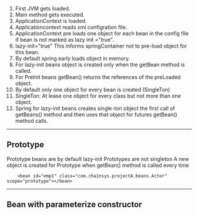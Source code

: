 1. First JVM gets loaded.  
1. Main method gets executed.
1. ApplicationContext is loaded.
1. Applicationcontext reads xml configration file.
1. ApplicationContext pre loads one object for each bean in the config file 
 	if bean is not marked as lazy init ="true".
1. lazy-init="true" This informs springContainer not to pre-load object for this bean.
1. By default spring early loads object in memory.
1. For lazy-init beans object is created only when the getBean method is called.
1. For PreInit beans getBean() returns the references of the preLoaded object.
1. By default only one object for every bean is created (SingleTon)
1. SingleTon: At lease one object for every class but not more than one object.
1. Spring for lazy-init beans creates single-ton object the first call of getBeans() method and then
 		uses that object for futures getBean() method calls.
 		
---
## Prototype
Prototype beans are by default lazy-init
Prototypes are not singleton
A new object is created for Prototype when getBean() method is called every time

```by using java xml code 
	<bean id="emp1" class="com.chainsys.projectA.beans.Actor" scope="prototype"></bean>
```

---
## Bean with parameterize constructor